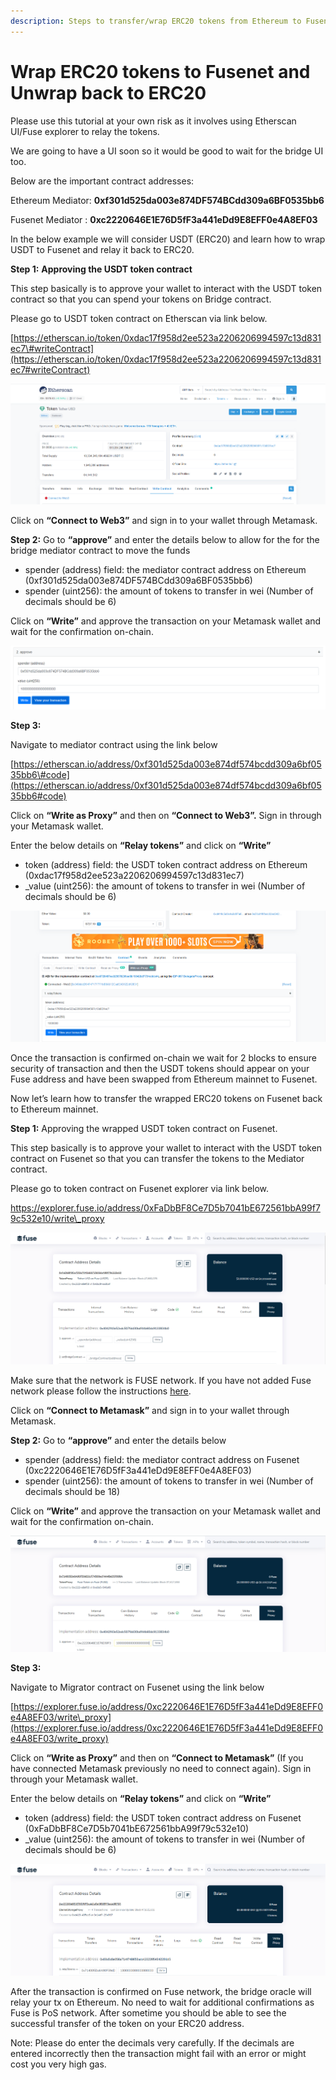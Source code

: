 ```yaml
---
description: Steps to transfer/wrap ERC20 tokens from Ethereum to Fusenet
---
```


# Wrap ERC20 tokens to Fusenet and Unwrap back to ERC20

Please use this tutorial at your own risk as it involves using Etherscan UI/Fuse explorer to relay the tokens.

We are going to have a UI soon so it would be good to wait for the bridge UI too.

Below are the important contract addresses: 

Ethereum Mediator: **0xf301d525da003e874DF574BCdd309a6BF0535bb6**

Fusenet Mediator : **0xc2220646E1E76D5fF3a441eDd9E8EFF0e4A8EF03**

In the below example we will consider USDT \(ERC20\) and learn how to wrap USDT to Fusenet and relay it back to ERC20.

**Step 1:** **Approving the USDT token contract**

This step basically is to approve your wallet to interact with the USDT token contract so that you can spend your tokens on Bridge contract.

Please go to USDT token contract on Etherscan via link below.

[https://etherscan.io/token/0xdac17f958d2ee523a2206206994597c13d831ec7\#writeContract](https://etherscan.io/token/0xdac17f958d2ee523a2206206994597c13d831ec7#writeContract) ![](../.gitbook/assets/0%20%283%29.png)

![](../.gitbook/assets/1%20%286%29.png)

Click on **“Connect to Web3”** and sign in to your wallet through Metamask.

**Step 2:** Go to **“approve”** and enter the details below to allow for the for the bridge mediator contract to move the funds

* spender \(address\) field: the mediator contract address on Ethereum \(0xf301d525da003e874DF574BCdd309a6BF0535bb6\)
* spender \(uint256\): the amount of tokens to transfer in wei \(Number of decimals should be 6\)

Click on **“Write”** and approve the transaction on your Metamask wallet and wait for the confirmation on-chain.

![](../.gitbook/assets/2%20%286%29.png)

**Step 3:**

Navigate to mediator contract using the link below

[https://etherscan.io/address/0xf301d525da003e874df574bcdd309a6bf0535bb6\#code](https://etherscan.io/address/0xf301d525da003e874df574bcdd309a6bf0535bb6#code)

Click on **“Write as Proxy”** and then on **“Connect to Web3”.** Sign in through your Metamask wallet.

Enter the below details on **“Relay tokens”** and click on **“Write”**

* token \(address\) field: the USDT token contract address on Ethereum \(0xdac17f958d2ee523a2206206994597c13d831ec7\)
* \_value \(uint256\): the amount of tokens to transfer in wei \(Number of decimals should be 6\)

![](../.gitbook/assets/3%20%285%29.png)

Once the transaction is confirmed on-chain we wait for 2 blocks to ensure security of transaction and then the USDT tokens should appear on your Fuse address and have been swapped from Ethereum mainnet to Fusenet.

Now let’s learn how to transfer the wrapped ERC20 tokens on Fusenet back to Ethereum mainnet.

**Step 1:** Approving the wrapped USDT token contract on Fusenet. 

This step basically is to approve your wallet to interact with the USDT token contract on Fusenet so that you can transfer the tokens to the Mediator contract.

Please go to token contract on Fusenet explorer via link below.

https://explorer.fuse.io/address/0xFaDbBF8Ce7D5b7041bE672561bbA99f79c532e10/write\_proxy

![](../.gitbook/assets/4%20%286%29.png)

Make sure that the network is FUSE network. If you have not added Fuse network please follow the instructions [here](https://docs.fuse.io/the-fuse-studio/getting-started/how-to-add-fuse-to-your-metamask).

Click on **“Connect to Metamask”** and sign in to your wallet through Metamask.

 **Step 2:** Go to **“approve”** and enter the details below

* spender \(address\) field: the mediator contract address on Fusenet \(0xc2220646E1E76D5fF3a441eDd9E8EFF0e4A8EF03\)
* spender \(uint256\): the amount of tokens to transfer in wei \(Number of decimals should be 18\)

Click on **“Write”** and approve the transaction on your Metamask wallet and wait for the confirmation on-chain.

![](../.gitbook/assets/5%20%284%29.png)

**Step 3:**

Navigate to Migrator contract on Fusenet using the link below

[https://explorer.fuse.io/address/0xc2220646E1E76D5fF3a441eDd9E8EFF0e4A8EF03/write\_proxy](https://explorer.fuse.io/address/0xc2220646E1E76D5fF3a441eDd9E8EFF0e4A8EF03/write_proxy)

Click on **“Write as Proxy”** and then on **“Connect to Metamask”** \(If you have connected Metamask previously no need to connect again\). Sign in through your Metamask wallet.

Enter the below details on **“Relay tokens”** and click on **“Write”**

* token \(address\) field: the USDT token contract address on Fusenet \(0xFaDbBF8Ce7D5b7041bE672561bbA99f79c532e10\)
* \_value \(uint256\): the amount of tokens to transfer in wei \(Number of decimals should be 6\)

![](../.gitbook/assets/6%20%285%29.png)

After the transaction is confirmed on Fuse network, the bridge oracle will relay your tx on Ethereum. No need to wait for additional confirmations as Fuse is PoS network. After sometime you should be able to see the successful transfer of the token on your ERC20 address.

Note: Please do enter the decimals very carefully. If the decimals are entered incorrectly then the transaction might fail with an error or might cost you very high gas.

